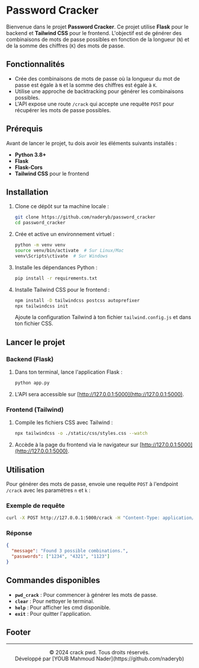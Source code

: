 
# Password Cracker

Bienvenue dans le projet **Password Cracker**. Ce projet utilise **Flask** pour le backend et **Tailwind CSS** pour le frontend. L'objectif est de générer des combinaisons de mots de passe possibles en fonction de la longueur (`N`) et de la somme des chiffres (`K`) des mots de passe.

## Fonctionnalités

- Crée des combinaisons de mots de passe où la longueur du mot de passe est égale à `N` et la somme des chiffres est égale à `K`.
- Utilise une approche de backtracking pour générer les combinaisons possibles.
- L'API expose une route `/crack` qui accepte une requête `POST` pour récupérer les mots de passe possibles.

## Prérequis

Avant de lancer le projet, tu dois avoir les éléments suivants installés :

- **Python 3.8+**
- **Flask**
- **Flask-Cors**
- **Tailwind CSS** pour le frontend

## Installation

1. Clone ce dépôt sur ta machine locale :
   ```bash
   git clone https://github.com/naderyb/password_cracker
   cd password_cracker
   ```

2. Crée et active un environnement virtuel :
   ```bash
   python -m venv venv
   source venv/bin/activate  # Sur Linux/Mac
   venv\Scripts\ctivate  # Sur Windows
   ```

3. Installe les dépendances Python :
   ```bash
   pip install -r requirements.txt
   ```

4. Installe Tailwind CSS pour le frontend :
   ```bash
   npm install -D tailwindcss postcss autoprefixer
   npx tailwindcss init
   ```

   Ajoute la configuration Tailwind à ton fichier `tailwind.config.js` et dans ton fichier CSS.

## Lancer le projet

### Backend (Flask)

1. Dans ton terminal, lance l'application Flask :
   ```bash
   python app.py
   ```

2. L'API sera accessible sur [http://127.0.0.1:5000](http://127.0.0.1:5000).

### Frontend (Tailwind)

1. Compile les fichiers CSS avec Tailwind :
   ```bash
   npx tailwindcss -o ./static/css/styles.css --watch
   ```

2. Accède à la page du frontend via le navigateur sur [http://127.0.0.1:5000](http://127.0.0.1:5000).

## Utilisation

Pour générer des mots de passe, envoie une requête `POST` à l'endpoint `/crack` avec les paramètres `n` et `k` :

### Exemple de requête

```bash
curl -X POST http://127.0.0.1:5000/crack -H "Content-Type: application/json" -d '{"n": 4, "k": 10}'
```

### Réponse

```json
{
  "message": "Found 3 possible combinations.",
  "passwords": ["1234", "4321", "1123"]
}
```

## Commandes disponibles

- **`pwd_crack`** : Pour commencer à générer les mots de passe.
- **`clear`** : Pour nettoyer le terminal.
- **`help`** : Pour afficher les cmd disponible.
- **`exit`** : Pour quitter l'application.

## Footer

---

<p align="center">
  &copy; 2024 crack pwd. Tous droits réservés. <br>
  Développé par [YOUB Mahmoud Nader](https://github.com/naderyb)
</p>
